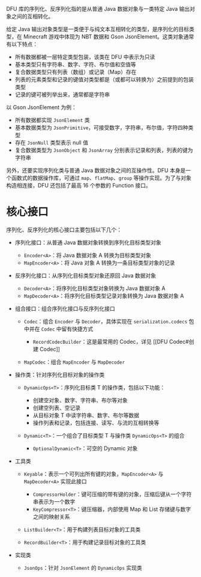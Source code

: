 DFU 库的序列化、反序列化指的是从普通 Java 数据对象与一类特定 Java 输出对象之间的互相转化。

给定 Java 输出对象类型是一类便于与纯文本互相转化的类型，是序列化的目标类型，在 Minecraft 游戏中体现为 NBT 数据和 Gson JsonElement。这类对象通常有以下特点：

* 所有数据都被一层特定类型包装，该类在 DFU 中表示为只读
* 基本类型只有字符串、数字、字符、布尔值和空值等
* 复合数据类型只有列表（数组）或记录（Map）存在
* 列表的元素类型和记录的键值对类型都是（或都可以转换为）之前提到的包装类型
* 记录的键可被列举出来，通常都是字符串

以 Gson JsonElement 为例：

* 所有数据都实现 `JsonElement` 类
* 基本数据类型为 `JsonPrimitive`，可接受数字，字符串，布尔值，字符四种类型
* 存在 `JsonNull` 类型表示 null 值
* 复合数据类型为 `JsonObject` 和 `JsonArray` 分别表示记录和列表，列表的键为字符串

另外，还要实现序列化类与普通 Java 数据对象之间的互操作性。DFU 本身是一个函数式的数据操作库，可通过 `map`、`flatMap`、`group` 等操作实现。为了与对象构造相连接，DFU 还包括了最高 16 个参数的 Function 接口。

# 核心接口

序列化、反序列化的核心接口主要包括以下几个：

* 序列化接口：从普通 Java 数据对象转换到序列化目标类型对象

  * `Encoder<A>`：将 Java 数据对象 A 转换为目标类型对象
  * `MapEncoder<A>`：将 Java 对象 A 转换为一条目标类型对象的记录
* 反序列化接口：从序列化目标类型对象还原回 Java 数据对象

  * `Decoder<A>`：将序列化目标类型对象转换为 Java 数据对象 A
  * `MapDecoder<A>`：将序列化目标类型记录对象转换为 Java 数据对象 A
* 组合接口：组合序列化接口与反序列化接口

  * `Codec`：组合 `Encoder` 与 `Decoder`，具体实现在 `serialization.codecs` 包中并在 `Codec` 中留有快捷方式

    * `RecordCodecBuilder`：这是最常用的 Codec，详见 [[DFU Codec#创建 Codec]]
  * `MapCodec`：组合 `MapEncoder` 与 `MapDecoder`
* 操作类：针对序列化目标对象的操作类

  * `DynamicOps<T>`：序列化目标类 T 的操作类，包括以下功能：

    * 创建空对象、数字、字符串、布尔等对象
    * 创建空列表、空记录
    * 从目标对象 T 中读字符串、数字、布尔等数据
    * 操作列表和记录，包括连接、读写、与流的互相转换等
  * `Dynamic<T>`：一个组合了目标类型 T 与操作类 `DynamicOps<T>` 的组合

    * `OptionalDynamic<T>`：可空的 Dynamic 对象
* 工具类

  * `Keyable`：表示一个可列出所有键的对象，`MapEncoder<A>` 与 `MapDecoder<A>` 实现此接口

    * `CompressorHolder`：键可压缩的带有键的对象，压缩后键从一个字符串表示为一个数字
    * `KeyCompressor<T>`：键压缩器，内部使用 Map 和 List 存储键与数字之间的映射关系
  * `ListBuilder<T>`：用于构建列表目标对象的工具类
  * `RecordBuilder<T>`：用于构建记录目标对象的工具类
* 实现类

  * `JsonOps`：针对 `JsonElement` 的 `DynamicOps` 实现类

